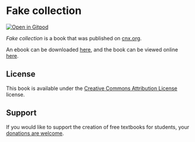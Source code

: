 # Fake collection

[![Open in Gitpod](https://gitpod.io/button/open-in-gitpod.svg)](https://gitpod.io/from-referrer/)

_Fake collection_ is a book that was published on [cnx.org](https://cnx.org/).

An ebook can be downloaded [here](https://github.com/cnx-user-books/cnxbook-fake-collection/releases/latest), and the book can be viewed online [here](https://github.com/cnx-user-books/cnxbook-fake-collection/releases/latest).

## License
This book is available under the [Creative Commons Attribution License](./LICENSE) license.

## Support
If you would like to support the creation of free textbooks for students, your [donations are welcome](https://riceconnect.rice.edu/donation/support-openstax-banner).
